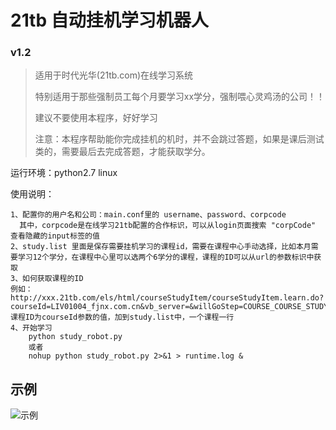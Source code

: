 # 21tb 自动挂机学习机器人 
### v1.2

> 适用于时代光华(21tb.com)在线学习系统
> 
> 特别适用于那些强制员工每个月要学习xx学分，强制喂心灵鸡汤的公司！！
> 
> 建议不要使用本程序，好好学习
> 
> 注意：本程序帮助能你完成挂机的机时，并不会跳过答题，如果是课后测试类的，需要最后去完成答题，才能获取学分。
> 
运行环境：python2.7  linux

使用说明：
	
	1、配置你的用户名和公司：main.conf里的 username、password、corpcode
	  其中，corpcode是在线学习21tb配置的合作标识，可以从login页面搜索 "corpCode" 查看隐藏的input标签的值
	2、study.list 里面是保存需要挂机学习的课程id，需要在课程中心手动选择，比如本月需要学习12个学分，在课程中心里可以选两个6学分的课程，课程的ID可以从url的参数标识中获取
	3、如何获取课程的ID
	例如：http://xxx.21tb.com/els/html/courseStudyItem/courseStudyItem.learn.do?courseId=LIV01004_fjnx.com.cn&vb_server=&willGoStep=COURSE_COURSE_STUDY
	课程ID为courseId参数的值，加到study.list中，一个课程一行
	4、开始学习
		python study_robot.py
		或者
		nohup python study_robot.py 2>&1 > runtime.log &
		
## 示例
	
![示例](https://raw.githubusercontent.com/iloghyr/21tb_robot/master/demo.png)
